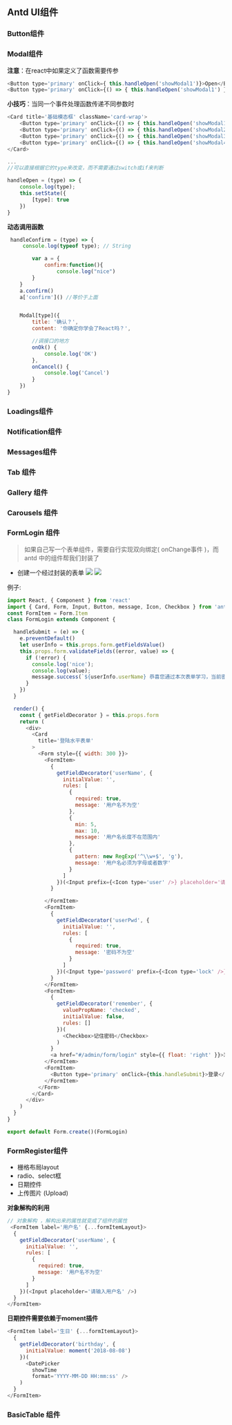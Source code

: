 ## Antd UI组件

### Button组件

### Modal组件
**注意**：在react中如果定义了函数需要传参
```JavaScript
<Button type='primary' onClick={ this.handleOpen('showModal1')}>Open</Button> // 错误写法，函数会直接执行
<Button type='primary' onClick={() => { this.handleOpen('showModal1') }}>Open</Button> //正确，当点击时才执行
```

**小技巧**：当同一个事件处理函数传递不同参数时
```javascript
<Card title='基础模态框' className='card-wrap'>
    <Button type='primary' onClick={() => { this.handleOpen('showModal1') }}>Open</Button>
    <Button type='primary' onClick={() => { this.handleOpen('showModal2') }}>自定义页脚</Button>
    <Button type='primary' onClick={() => { this.handleOpen('showModal3') }}>顶部20px弹窗</Button>
    <Button type='primary' onClick={() => { this.handleOpen('showModal4') }}>水平垂直居中</Button>
</Card>

...
//可以直接根据它的type来改变，而不需要通过switch或if来判断

handleOpen = (type) => {
    console.log(type);
    this.setState({
        [type]: true
    })
}

```

**动态调用函数**
```javascript
 handleConfirm = (type) => {
     console.log(typeof type); // String

        var a = {
            confirm:function(){
                console.log("nice")
        }
    }
    a.confirm()
    a['confirm']() //等价于上面


    Modal[type]({
        title: '确认？',
        content: '你确定你学会了React吗？',

        //调接口的地方
        onOk() {
            console.log('OK')
        },
        onCancel() {
            console.log('Cancel')
        }
    })
}

```


### Loadings组件

### Notification组件

### Messages组件

### Tab 组件

### Gallery 组件

### Carousels 组件

### FormLogin 组件
>如果自己写一个表单组件，需要自行实现双向绑定( onChange事件 )，而 antd 中的组件帮我们封装了

- 创建一个经过封装的表单
![](https://upload-images.jianshu.io/upload_images/9249356-a33c6410ce31b7a5.png?imageMogr2/auto-orient/strip%7CimageView2/2/w/1240)
![](https://upload-images.jianshu.io/upload_images/9249356-8139aa08c7b34f85.png?imageMogr2/auto-orient/strip%7CimageView2/2/w/1240)

例子:
```javascript
import React, { Component } from 'react'
import { Card, Form, Input, Button, message, Icon, Checkbox } from 'antd'
const FormItem = Form.Item
class FormLogin extends Component {

  handleSubmit = (e) => {
    e.preventDefault()
    let userInfo = this.props.form.getFieldsValue()
    this.props.form.validateFields((error, value) => {
      if (!error) {
        console.log('nice');     
        console.log(value);
        message.success(`${userInfo.userName} 恭喜您通过本次表单学习，当前密码为${userInfo.userPwd}`)
      }
    })
  }

  render() {
    const { getFieldDecorator } = this.props.form
    return (
      <div>
        <Card
          title='登陆水平表单'
        >
          <Form style={{ width: 300 }}>
            <FormItem>
              {
                getFieldDecorator('userName', {
                  initialValue: '',
                  rules: [
                    {
                      required: true,
                      message: '用户名不为空'
                    },
                    {
                      min: 5,
                      max: 10,
                      message: '用户名长度不在范围内'
                    },
                    {
                      pattern: new RegExp('^\\w+$', 'g'),
                      message: '用户名必须为字母或者数字'
                    }
                  ]
                })(<Input prefix={<Icon type='user' />} placeholder='请输入用户名' />)
              }

            </FormItem>
            <FormItem>
              {
                getFieldDecorator('userPwd', {
                  initialValue: '',
                  rules: [
                    {
                      required: true,
                      message: '密码不为空'
                    }
                  ]
                })(<Input type='password' prefix={<Icon type='lock' />} placeholder='请输入密码' />)
              }
            </FormItem>
            <FormItem>
              {
                getFieldDecorator('remember', {
                  valuePropName: 'checked',
                  initialValue: false,
                  rules: []
                })(
                  <Checkbox>记住密码</Checkbox>
                )
              }
              <a href="#/admin/form/login" style={{ float: 'right' }}>忘记密码</a>
            </FormItem>
            <FormItem>
              <Button type='primary' onClick={this.handleSubmit}>登录</Button>
            </FormItem>
          </Form>
        </Card>
      </div>
    )
  }
}

export default Form.create()(FormLogin)

```


### FormRegister组件
- 栅格布局layout
- radio、select框
- 日期控件
- 上传图片 (Upload)

**对象解构的利用**
```javascript
// 对象解构 ，解构出来的属性就变成了组件的属性
 <FormItem label='用户名' {...formItemLayout}> 
  {
    getFieldDecorator('userName', {
      initialValue: '',
      rules: [
        {
          required: true,
          message: '用户名不为空'
        }
      ]
    })(<Input placeholder='请输入用户名' />)
  }
</FormItem>

```

**日期控件需要依赖于moment插件**
```javascript
<FormItem label='生日' {...formItemLayout}>
  {
    getFieldDecorator('birthday', {
      initialValue: moment('2018-08-08')
    })(
      <DatePicker
        showTime
        format='YYYY-MM-DD HH:mm:ss' />
    )
  }
</FormItem>
```
### BasicTable 组件
